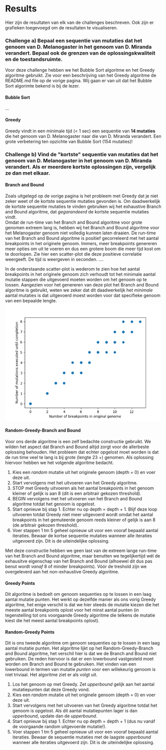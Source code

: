 # Results
Hier zijn de resultaten van elk van de challenges beschreven. Ook zijn er grafieken toegevoegd om de resultaten te visualiseren. 

### Challenge a) Bepaal een sequentie van mutaties dat het genoom van D. Melanogaster in het genoom van D. Miranda verandert. Bepaal ook de grenzen van de oplossingskwaliteit en de toestandsruimte.
Voor deze challenge hebben we het Bubble Sort algoritme en het Greedy algoritme gebruikt. Zie voor een beschrijving van het Greedy algoritme de README.md file op de vorige pagina. Wij gaan er van uit dat het Bubble Sort algorimte bekend is bij de lezer. 

#### Bubble Sort
...

#### Greedy
Greedy vindt in een minimale tijd (< 1 sec) een sequentie van __14 mutaties__ die het genoom van D. Melanogaster naar die van D. Miranda verandert. Een grote verbetering ten opzichte van Bubble Sort (154 mutaties)!

### Challenge b) Vind de "kortste" sequentie van mutaties dat het genoom van D. Melanogaster in het genoom van D. Miranda verandert. Als er meerdere kortste oplossingen zijn, vergelijk ze dan met elkaar.

#### Branch and Bound
Zoals uitgelegd op de vorige pagina is het probleem met Greedy dat je niet zeker weet of de kortste sequentie mutaties gevonden is. Om daadwerkelijk de kortste sequentie mutaties te vinden gebruiken wij het exhaustive Branch and Bound algoritme, dat _gegarandeerd_ de kortste sequentie mutaties vindt.<br />
Omdat de run-time van het Branch and Bound algoritme voor grote genomen extreem lang is, hebben wij het Branch and Bound algoritme voor het Melanogaster genoom niet volledig kunnen laten draaien. De run-time van het Branch and Bound algoritme is positief gecorreleerd met het aantal breakpoints in het originele genoom. Immers, meer breakpoints genereren meer opties om uit te voeren en dus een grotere boom die meer tijd kost om te doorlopen. Zie hier een scatter-plot die deze positieve correlatie weergeeft. De tijd is weergeven in seconden.
....


In de onderstaande scatter-plot is wederom te zien hoe het aantal breakpoints in het originele genoom zich verhoudt tot het minimale aantal mutatie stappen die uitgevoerd moeten worden om het genoom op te lossen. Aangezien voor het genereren van deze plot het Branch and Bound algoritme is gebruikt, weten we zeker dat dit daadwerkelijk het _minimale_ aantal mutaties is dat uitgevoerd moest worden voor dat specifieke genoom van een bepaalde lengte. 
![alt text](https://github.com/madmax1000/Heuristieken/blob/master/Results/Images/Number%20of%20breakpoints%20in%20ori%20genome%20per%20mutation%20steps%20till%20completion.png)

#### Random-Greedy-Branch and Bound
Voor ons derde algoritme is een zelf bedachte constructie gebruikt. We wilden het aspect dat Branch and Bound altijd zorgt voor de allerbeste oplossing behouden. Het probleem dat echter opgelost moet worden is dat de run time veel te lang is bij grote (lengte 23 +) genomen. Als oplossing hiervoor hebben we het volgende algoritme bedacht. <br />
1. Kies een _random_ mutatie uit het originele genoom (depth = 0) en voer deze uit. <br />
2. Start vervolgens met het uitvoeren van het Greedy algoritme. <br />
3. STOP met Greedy uitvoeren als het aantal breakpoints in het genoom kleiner of gelijk is aan 8 (dit is een arbitrair gekozen threshold).<br />
4. BEGIN vervolgens met het uitvoeren van het Branch and Bound algoritme totdat het genoom is opgelost. <br />
5. Start opnieuw bij stap 1. Echter nu op depth = depth + 1. Blijf deze loop uitvoeren totdat Greedy niet meer uitgevoerd wordt omdat het aantal breakpoints in het gemuteerde genoom reeds kleiner of gelijk is aan 8 (de arbitrair gekozen threshold). <br />
6. Voer stappen 1 tm 5 geheel opnieuw uit voor een vooraf bepaald aantal iteraties. Bewaar de kortse sequentie mutaties wanneer alle iteraties uitgevoerd zijn. Dit is de uiteindelijke oplossing. <br />

Met deze constructie hebben we geen last van de extreem lange run-time van het Branch and Bound algoritme, maar benutten we tegelijkertijd wél de exhausitve eigenschap van het Branch and Bound (alhoewel dit dus pas benut wordt _vanaf_ 8 of minder breakpoints). Vóór de treshold zijn we overgeleverd aan het non-exhaustive Greedy algoritme. 

#### Greedy Points
Dit algoritme is bedoelt om genoom sequenties op te lossen in een laag aantal mutatie punten. Het werkt op dezelfde manier als ons vorig Greedy algoritme, het enige verschil is dat we hier steeds de mutatie kiezen die het meeste aantal breakpoints oplost voor het minst aantal punten (in tegenstelling tot ons voorgaande Greedy algoritme die telkens de mutatie kiest die het meest aantal breakpoints oplost).

#### Random-Greedy Points
Dit is ons tweede algoritme om genoom sequenties op te lossen in een laag aantal mutatie punten. Het algoritme lijkt op het Random-Greedy-Branch and Bound algoritme, het verschil hier is dat we de Branch and Bound niet gebruiken. De reden hiervoor is dat er een lowerbound vastgesteld moet worden om Branch and Bound te gebruiken. Het vinden van een lowerbound in termen van mutatie _punten_ voor een willekeurig genoom is niet triviaal. Het algoritme ziet er als volgt uit. <br />
1. Los het genoom op met Greedy. Zet _upperbound_ gelijk aan het aantal mutatiepunten dat deze Greedy vond. <br />
2. Kies een _random_ mutatie uit het originele genoom (depth = 0) en voer deze uit. <br />
3. Start vervolgens met het uitvoeren van het Greedy algoritme totdat het genoom is opgelost. Als dit aantal mutatiepunten lager is dan _upperbound_, update dan de _upperbound_. <br />
4. Start opnieuw bij stap 1. Echter nu op depth = depth + 1 (dus nu vanáf de voorgaande random uitgevoerde mutatie!). <br />
6. Voer stappen 1 tm 5 geheel opnieuw uit voor een vooraf bepaald aantal iteraties. Bewaar de sequentie mutaties met de laagste _upperbound_ wanneer alle iteraties uitgevoerd zijn. Dit is de uiteindelijke oplossing. <br />
